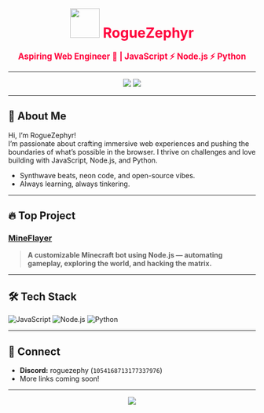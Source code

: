 <!-- Cyberpunk-themed profile README for RogueZephyr -->

<h1 align="center" style="color:#ff003c;">
  <img src="https://user-images.githubusercontent.com/1054168713177337976/roguezephyr-cyberpunk.png" width="60"/>
  RogueZephyr
</h1>

<p align="center">
  <span style="color:#ff003c;font-weight:bold;font-size:1.2em;">
    Aspiring Web Engineer 🚀 | JavaScript ⚡ Node.js ⚡ Python
  </span>
</p>

---

<div align="center">

  <img src="https://img.shields.io/badge/style-cyberpunk-red?style=for-the-badge&logo=github" />
  <img src="https://img.shields.io/badge/discord-roguezephy%231054168713177337976-ff003c?style=for-the-badge&logo=discord" />
  
</div>

---

## 👾 About Me

Hi, I’m RogueZephyr!  
I’m passionate about crafting immersive web experiences and pushing the boundaries of what’s possible in the browser. I thrive on challenges and love building with JavaScript, Node.js, and Python.

- Synthwave beats, neon code, and open-source vibes.
- Always learning, always tinkering.

---

## 🔥 Top Project

### [MineFlayer](https://github.com/RogueZephyr/MineFlayer)
> **A customizable Minecraft bot using Node.js — automating gameplay, exploring the world, and hacking the matrix.**

---

## 🛠️ Tech Stack

![JavaScript](https://img.shields.io/badge/Javascript-ff003c?style=flat&logo=javascript)
![Node.js](https://img.shields.io/badge/Node.js-ff003c?style=flat&logo=node.js)
![Python](https://img.shields.io/badge/Python-ff003c?style=flat&logo=python)

---


## 📡 Connect

- **Discord:** roguezephy (`1054168713177337976`)
- More links coming soon!

---

<div align="center">
  <img src="https://img.shields.io/badge/Powered_by-Neon%20Dreams-ff003c?style=flat-square" />
</div>
